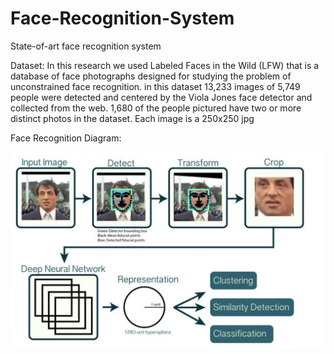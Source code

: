 # Face-Recognition-System
 State-of-art face recognition system

Dataset:
 In this research we used Labeled Faces in the Wild (LFW) that is a database of face photographs designed for studying the problem of unconstrained face recognition. in this dataset 13,233 images of 5,749 people were detected and centered by the Viola Jones face detector and collected from the web. 1,680 of the people pictured have two or more distinct photos in the dataset. Each image is a 250x250 jpg

 Face Recognition Diagram:

 ![alt text](images/face_recognition_diagram.png)



